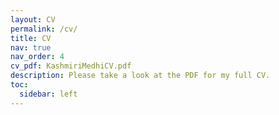 ```yaml
---
layout: CV
permalink: /cv/
title: CV
nav: true
nav_order: 4
cv_pdf: KashmiriMedhiCV.pdf
description: Please take a look at the PDF for my full CV. 
toc:
  sidebar: left
---
```

